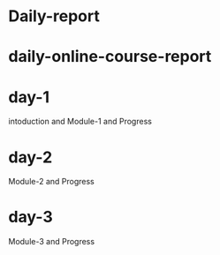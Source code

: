 # Daily-report
# daily-online-course-report
# day-1
intoduction and Module-1 and Progress
# day-2
Module-2 and Progress
# day-3
Module-3 and Progress
